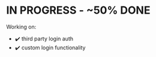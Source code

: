 # IN PROGRESS - ~50% DONE

Working on:
- :heavy_check_mark: third party login auth
- :heavy_check_mark: custom login functionality





